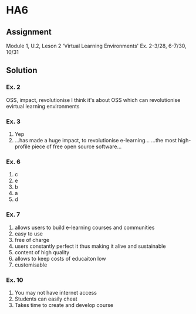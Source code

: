 # HA6

## Assignment

Module 1, U.2, Leson 2 'Virtual Learning Environments'
Ex. 2-3/28,  6-7/30,  10/31

## Solution

### Ex. 2

OSS, impact, revolutionise
I think it's about OSS which can revolutionise evirtual learning environments

### Ex. 3

1. Yep
2. ...has made a huge impact, to revolutionise e-learning... ...the most high-profile piece of free open source software...

### Ex. 6

1. c
2. e
3. b
4. a
5. d

### Ex. 7

1. allows users to build e-learning courses and communities
2. easy to use
3. free of charge
4. users constantly perfect it thus making it alive and sustainable
5. content of high quality
6. allows to keep costs of educaiton low
7. customisable

### Ex. 10

1. You may not have internet access
2. Students can easily cheat
3. Takes time to create and develop course
